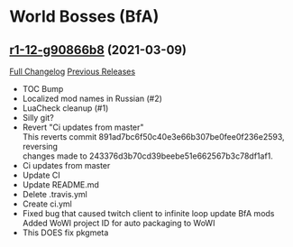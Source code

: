 # <DBM> World Bosses (BfA)

## [r1-12-g90866b8](https://github.com/DeadlyBossMods/DBM-BfA/tree/90866b86b88b820070af20ee2985a1a12e1ec4f6) (2021-03-09)
[Full Changelog](https://github.com/DeadlyBossMods/DBM-BfA/compare/r1...90866b86b88b820070af20ee2985a1a12e1ec4f6) [Previous Releases](https://github.com/DeadlyBossMods/DBM-BfA/releases)

- TOC Bump  
- Localized mod names in Russian (#2)  
- LuaCheck cleanup (#1)  
- Silly git?  
- Revert "Ci updates from master"  
    This reverts commit 891ad7bc6f50c40e3e66b307be0fee0f236e2593, reversing  
    changes made to 243376d3b70cd39beebe51e662567b3c78df1af1.  
- Ci updates from master  
- Update CI  
- Update README.md  
- Delete .travis.yml  
- Create ci.yml  
- Fixed  bug that caused twitch client to infinite loop update BfA mods  
    Added WoWI project ID for auto packaging to WoWI  
- This DOES fix pkgmeta  
